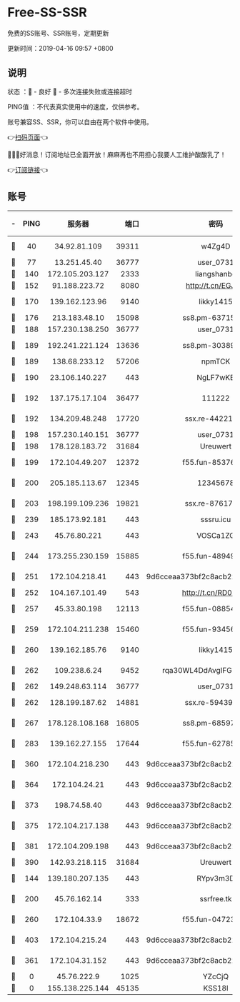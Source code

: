 # Free-SS-SSR

免费的SS账号、SSR账号，定期更新

更新时间：2019-04-16 09:57 +0800

## 说明

状态     ：🙂 - 良好 🙁 - 多次连接失败或连接超时

PING值   ：不代表真实使用中的速度，仅供参考。

账号兼容SS、SSR，你可以自由在两个软件中使用。

👉[扫码页面](https://liesauer.github.io/Free-SS-SSR/)👈

🎉🎉🎉好消息！订阅地址已全面开放！麻麻再也不用担心我要人工维护酸酸乳了！

👉[订阅链接](https://www.liesauer.net/yogurt/subscribe?ACCESS_TOKEN=DAYxR3mMaZAsaqUb)👈

## 账号

|-|PING|服务器|端口|密码|加密方式|区域|
|:----:|:----:|:-----:|-----:|:----:|:----:|:----:|
|🙂|40|34.92.81.109|39311|w4Zg4D|chacha20-ietf|US|
|🙂|77|13.251.45.40|36777|user_0731|chacha20|SG|
|🙂|140|172.105.203.127|2333|liangshanbo|chacha20|JP|
|🙂|152|91.188.223.72|8080|http://t.cn/EGJIyrl|rc4-md5|RU|
|🙂|170|139.162.123.96|9140|likky1415|aes-256-cfb|JP|
|🙂|176|213.183.48.10|15098|ss8.pm-63715751|rc4-md5|RU|
|🙂|188|157.230.138.250|36777|user_0731|chacha20|US|
|🙂|189|192.241.221.124|13636|ss8.pm-30389881|aes-256-cfb|US|
|🙂|189|138.68.233.12|57206|npmTCK|rc4-md5|US|
|🙂|190|23.106.140.227|443|NgLF7wKB|aes-256-cfb|US|
|🙂|192|137.175.17.104|36477|111222|aes-256-cfb|US|
|🙂|192|134.209.48.248|17720|ssx.re-44221085|aes-256-cfb|US|
|🙂|198|157.230.140.151|36777|user_0731|chacha20|US|
|🙂|198|178.128.183.72|31684|Ureuwert|chacha20|US|
|🙂|199|172.104.49.207|12372|f55.fun-85376024|aes-256-cfb|SG|
|🙂|200|205.185.113.67|12345|12345678|aes-256-cfb|US|
|🙂|203|198.199.109.236|19821|ssx.re-87617585|aes-256-cfb|US|
|🙂|239|185.173.92.181|443|sssru.icu|rc4-md5|RU|
|🙂|243|45.76.80.221|443|VOSCa1ZG|aes-256-cfb|DE|
|🙂|244|173.255.230.159|15885|f55.fun-48949694|aes-256-cfb|US|
|🙂|251|172.104.218.41|443|9d6cceaa373bf2c8acb22e60b6a58be6|aes-256-cfb|US|
|🙂|252|104.167.101.49|543|http://t.cn/RD0D7sx|rc4-md5|CA|
|🙂|257|45.33.80.198|12113|f55.fun-08854609|aes-256-cfb|US|
|🙂|259|172.104.211.238|15460|f55.fun-93456939|aes-256-cfb|US|
|🙂|260|139.162.185.76|9140|likky1415|aes-256-cfb|DE|
|🙂|262|109.238.6.24|9452|rqa30WL4DdAvgIFG6Fs3znzTa|aes-256-cfb|FR|
|🙂|262|149.248.63.114|36777|user_0731|chacha20|CA|
|🙂|262|128.199.187.62|14881|ssx.re-59439256|aes-256-cfb|SG|
|🙂|267|178.128.108.168|16805|ss8.pm-68597133|aes-256-cfb|SG|
|🙂|283|139.162.27.155|17644|f55.fun-62785557|aes-256-cfb|SG|
|🙂|360|172.104.218.230|443|9d6cceaa373bf2c8acb22e60b6a58be6|aes-256-cfb|US|
|🙂|364|172.104.24.21|443|9d6cceaa373bf2c8acb22e60b6a58be6|aes-256-cfb|US|
|🙂|373|198.74.58.40|443|9d6cceaa373bf2c8acb22e60b6a58be6|aes-256-cfb|US|
|🙂|375|172.104.217.138|443|9d6cceaa373bf2c8acb22e60b6a58be6|aes-256-cfb|US|
|🙂|381|172.104.209.198|443|9d6cceaa373bf2c8acb22e60b6a58be6|aes-256-cfb|US|
|🙂|390|142.93.218.115|31684|Ureuwert|chacha20|IN|
|🙂|144|139.180.207.135|443|RYpv3m3D|aes-256-cfb|JP|
|🙂|200|45.76.162.14|333|ssrfree.tk|aes-256-cfb|SG|
|🙂|260|172.104.33.9|18672|f55.fun-04723964|aes-256-cfb|SG|
|🙂|403|172.104.215.24|443|9d6cceaa373bf2c8acb22e60b6a58be6|aes-256-cfb|US|
|🙁|361|172.104.31.152|443|9d6cceaa373bf2c8acb22e60b6a58be6|aes-256-cfb|US|
|🙁|0|45.76.222.9|1025|YZcCjQ|rc4-md5|JP|
|🙁|0|155.138.225.144|45135|KSS18l|rc4-md5|US|
